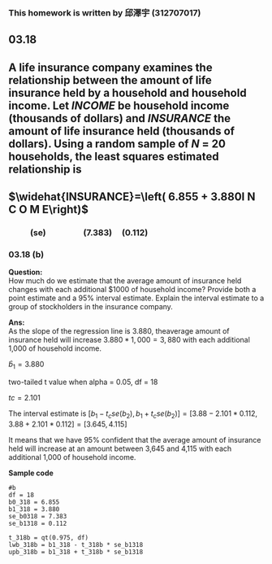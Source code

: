 ### This homework is written by 邱澤宇 (312707017)
## 03.18
## A life insurance company examines the relationship between the amount of life insurance held by a household and household income. Let $INCOME$ be household income (thousands of dollars) and $INSURANCE$ the amount of life insurance held (thousands of dollars). Using a random sample of $N$ = 20 households, the least squares estimated relationship is
## $\widehat{INSURANCE}=\left( 6.855 + 3.880I N C O M E\right)$
### &nbsp; &nbsp; &nbsp; &nbsp; &nbsp; &nbsp;(se)&nbsp; &nbsp; &nbsp; &nbsp; &nbsp; &nbsp; &nbsp; &nbsp; &nbsp; &nbsp;(7.383) &nbsp; &nbsp; (0.112)

### 03.18 (b)
**Question:**\
How much do we estimate that the average amount of insurance held changes with each additional
$1000 of household income? Provide both a point estimate and a 95% interval estimate. Explain
the interval estimate to a group of stockholders in the insurance company.

**Ans:**\
 As the slope of the regression line is 3.880, theaverage amount of insurance held will increase  $3.880 * 1,000 = 3,880$  with each additional 1,000 of household income.


$\hat{b}_1 = 3.880$

two-tailed t value when alpha = 0.05, df = 18

$tc = 2.101$

The interval estimate is $[ b_1 - t_cse(b_2) , b_1 + t_cse(b_2) ] = [ 3.88 - 2.101 * 0.112 , 3.88 + 2.101 * 0.112 ] = [ 3.645 , 4.115 ]$

It means that we have 95% confident that the average amount of insurance held will increase at an amount between 3,645 and 4,115 with each additional 1,000 of household income.


**Sample code**
```
#b
df = 18
b0_318 = 6.855
b1_318 = 3.880
se_b0318 = 7.383
se_b1318 = 0.112

t_318b = qt(0.975, df)
lwb_318b = b1_318 - t_318b * se_b1318
upb_318b = b1_318 + t_318b * se_b1318
```
